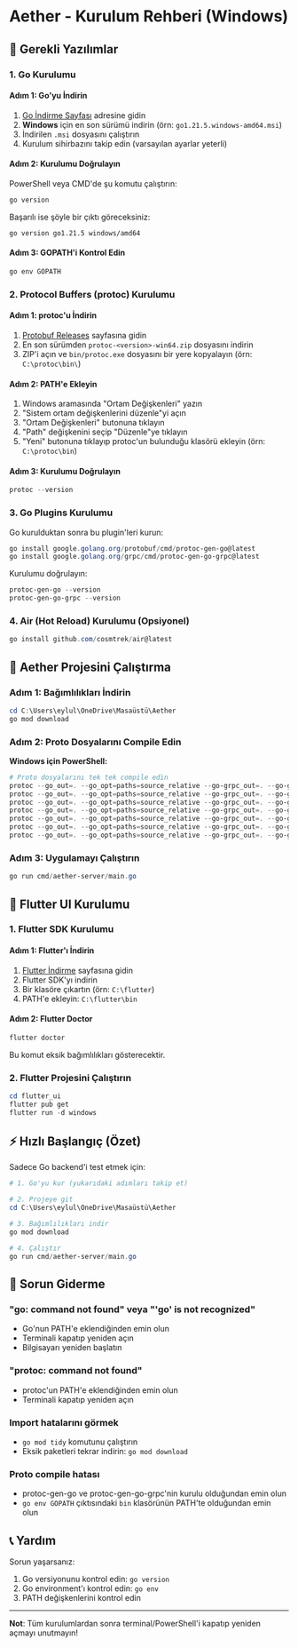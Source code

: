 # Aether - Kurulum Rehberi (Windows)

## 🔧 Gerekli Yazılımlar

### 1. Go Kurulumu

#### Adım 1: Go'yu İndirin
1. [Go İndirme Sayfası](https://go.dev/dl/) adresine gidin
2. **Windows** için en son sürümü indirin (örn: `go1.21.5.windows-amd64.msi`)
3. İndirilen `.msi` dosyasını çalıştırın
4. Kurulum sihirbazını takip edin (varsayılan ayarlar yeterli)

#### Adım 2: Kurulumu Doğrulayın
PowerShell veya CMD'de şu komutu çalıştırın:
```powershell
go version
```

Başarılı ise şöyle bir çıktı göreceksiniz:
```
go version go1.21.5 windows/amd64
```

#### Adım 3: GOPATH'i Kontrol Edin
```powershell
go env GOPATH
```

### 2. Protocol Buffers (protoc) Kurulumu

#### Adım 1: protoc'u İndirin
1. [Protobuf Releases](https://github.com/protocolbuffers/protobuf/releases) sayfasına gidin
2. En son sürümden `protoc-<version>-win64.zip` dosyasını indirin
3. ZIP'i açın ve `bin/protoc.exe` dosyasını bir yere kopyalayın (örn: `C:\protoc\bin\`)

#### Adım 2: PATH'e Ekleyin
1. Windows aramasında "Ortam Değişkenleri" yazın
2. "Sistem ortam değişkenlerini düzenle"yi açın
3. "Ortam Değişkenleri" butonuna tıklayın
4. "Path" değişkenini seçip "Düzenle"ye tıklayın
5. "Yeni" butonuna tıklayıp protoc'un bulunduğu klasörü ekleyin (örn: `C:\protoc\bin`)

#### Adım 3: Kurulumu Doğrulayın
```powershell
protoc --version
```

### 3. Go Plugins Kurulumu

Go kurulduktan sonra bu plugin'leri kurun:

```powershell
go install google.golang.org/protobuf/cmd/protoc-gen-go@latest
go install google.golang.org/grpc/cmd/protoc-gen-go-grpc@latest
```

Kurulumu doğrulayın:
```powershell
protoc-gen-go --version
protoc-gen-go-grpc --version
```

### 4. Air (Hot Reload) Kurulumu (Opsiyonel)

```powershell
go install github.com/cosmtrek/air@latest
```

## 🚀 Aether Projesini Çalıştırma

### Adım 1: Bağımlılıkları İndirin

```powershell
cd C:\Users\eylul\OneDrive\Masaüstü\Aether
go mod download
```

### Adım 2: Proto Dosyalarını Compile Edin

**Windows için PowerShell:**
```powershell
# Proto dosyalarını tek tek compile edin
protoc --go_out=. --go_opt=paths=source_relative --go-grpc_out=. --go-grpc_opt=paths=source_relative api/proto/common.proto
protoc --go_out=. --go_opt=paths=source_relative --go-grpc_out=. --go-grpc_opt=paths=source_relative api/proto/folder.proto
protoc --go_out=. --go_opt=paths=source_relative --go-grpc_out=. --go-grpc_opt=paths=source_relative api/proto/file.proto
protoc --go_out=. --go_opt=paths=source_relative --go-grpc_out=. --go-grpc_opt=paths=source_relative api/proto/sync.proto
protoc --go_out=. --go_opt=paths=source_relative --go-grpc_out=. --go-grpc_opt=paths=source_relative api/proto/peer.proto
protoc --go_out=. --go_opt=paths=source_relative --go-grpc_out=. --go-grpc_opt=paths=source_relative api/proto/auth.proto
protoc --go_out=. --go_opt=paths=source_relative --go-grpc_out=. --go-grpc_opt=paths=source_relative api/proto/p2p.proto
```

### Adım 3: Uygulamayı Çalıştırın

```powershell
go run cmd/aether-server/main.go
```

## 📱 Flutter UI Kurulumu

### 1. Flutter SDK Kurulumu

#### Adım 1: Flutter'ı İndirin
1. [Flutter İndirme](https://docs.flutter.dev/get-started/install/windows) sayfasına gidin
2. Flutter SDK'yı indirin
3. Bir klasöre çıkartın (örn: `C:\flutter`)
4. PATH'e ekleyin: `C:\flutter\bin`

#### Adım 2: Flutter Doctor
```powershell
flutter doctor
```

Bu komut eksik bağımlılıkları gösterecektir.

### 2. Flutter Projesini Çalıştırın

```powershell
cd flutter_ui
flutter pub get
flutter run -d windows
```

## ⚡ Hızlı Başlangıç (Özet)

Sadece Go backend'i test etmek için:

```powershell
# 1. Go'yu kur (yukarıdaki adımları takip et)

# 2. Projeye git
cd C:\Users\eylul\OneDrive\Masaüstü\Aether

# 3. Bağımlılıkları indir
go mod download

# 4. Çalıştır
go run cmd/aether-server/main.go
```

## 🐛 Sorun Giderme

### "go: command not found" veya "'go' is not recognized"
- Go'nun PATH'e eklendiğinden emin olun
- Terminali kapatıp yeniden açın
- Bilgisayarı yeniden başlatın

### "protoc: command not found"
- protoc'un PATH'e eklendiğinden emin olun
- Terminali kapatıp yeniden açın

### Import hatalarını görmek
- `go mod tidy` komutunu çalıştırın
- Eksik paketleri tekrar indirin: `go mod download`

### Proto compile hatası
- protoc-gen-go ve protoc-gen-go-grpc'nin kurulu olduğundan emin olun
- `go env GOPATH` çıktısındaki `bin` klasörünün PATH'te olduğundan emin olun

## 📞 Yardım

Sorun yaşarsanız:
1. Go versiyonunu kontrol edin: `go version`
2. Go environment'ı kontrol edin: `go env`
3. PATH değişkenlerini kontrol edin

---

**Not**: Tüm kurulumlardan sonra terminal/PowerShell'i kapatıp yeniden açmayı unutmayın!





